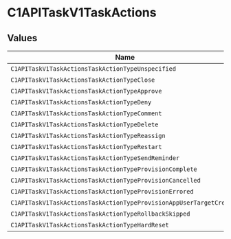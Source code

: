 # C1APITaskV1TaskActions


## Values

| Name                                                                | Value                                                               |
| ------------------------------------------------------------------- | ------------------------------------------------------------------- |
| `C1APITaskV1TaskActionsTaskActionTypeUnspecified`                   | TASK_ACTION_TYPE_UNSPECIFIED                                        |
| `C1APITaskV1TaskActionsTaskActionTypeClose`                         | TASK_ACTION_TYPE_CLOSE                                              |
| `C1APITaskV1TaskActionsTaskActionTypeApprove`                       | TASK_ACTION_TYPE_APPROVE                                            |
| `C1APITaskV1TaskActionsTaskActionTypeDeny`                          | TASK_ACTION_TYPE_DENY                                               |
| `C1APITaskV1TaskActionsTaskActionTypeComment`                       | TASK_ACTION_TYPE_COMMENT                                            |
| `C1APITaskV1TaskActionsTaskActionTypeDelete`                        | TASK_ACTION_TYPE_DELETE                                             |
| `C1APITaskV1TaskActionsTaskActionTypeReassign`                      | TASK_ACTION_TYPE_REASSIGN                                           |
| `C1APITaskV1TaskActionsTaskActionTypeRestart`                       | TASK_ACTION_TYPE_RESTART                                            |
| `C1APITaskV1TaskActionsTaskActionTypeSendReminder`                  | TASK_ACTION_TYPE_SEND_REMINDER                                      |
| `C1APITaskV1TaskActionsTaskActionTypeProvisionComplete`             | TASK_ACTION_TYPE_PROVISION_COMPLETE                                 |
| `C1APITaskV1TaskActionsTaskActionTypeProvisionCancelled`            | TASK_ACTION_TYPE_PROVISION_CANCELLED                                |
| `C1APITaskV1TaskActionsTaskActionTypeProvisionErrored`              | TASK_ACTION_TYPE_PROVISION_ERRORED                                  |
| `C1APITaskV1TaskActionsTaskActionTypeProvisionAppUserTargetCreated` | TASK_ACTION_TYPE_PROVISION_APP_USER_TARGET_CREATED                  |
| `C1APITaskV1TaskActionsTaskActionTypeRollbackSkipped`               | TASK_ACTION_TYPE_ROLLBACK_SKIPPED                                   |
| `C1APITaskV1TaskActionsTaskActionTypeHardReset`                     | TASK_ACTION_TYPE_HARD_RESET                                         |